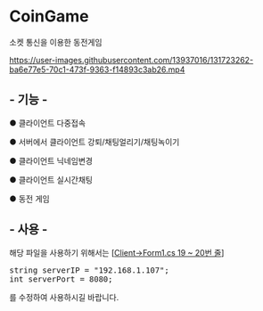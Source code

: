 # CoinGame
소켓 통신을 이용한 동전게임

https://user-images.githubusercontent.com/13937016/131723262-ba6e77e5-70c1-473f-9363-f14893c3ab26.mp4

## - 기능 -

● 클라이언트 다중접속

● 서버에서 클라이언트 강퇴/채팅얼리기/채팅녹이기

● 클라이언트 닉네임변경

● 클라이언트 실시간채팅

● 동전 게임




## - 사용 -

해당 파일을 사용하기 위해서는 [[Client->Form1.cs 19 ~ 20번 줄](https://github.com/KnifeLemon/CoinGame/blob/903c60d67c7c484ec9630d5197374606063059cd/Client/Form1.cs#L19-L20)]

<pre>
string serverIP = "192.168.1.107";
int serverPort = 8080;
</pre>

를 수정하여 사용하시길 바랍니다.
